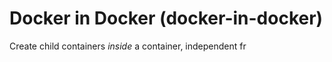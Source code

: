 
# Docker in Docker (docker-in-docker)

Create child containers _inside_ a container, independent fr